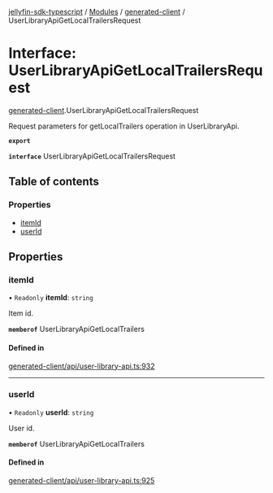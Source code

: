 [jellyfin-sdk-typescript](../README.md) / [Modules](../modules.md) / [generated-client](../modules/generated_client.md) / UserLibraryApiGetLocalTrailersRequest

# Interface: UserLibraryApiGetLocalTrailersRequest

[generated-client](../modules/generated_client.md).UserLibraryApiGetLocalTrailersRequest

Request parameters for getLocalTrailers operation in UserLibraryApi.

**`export`**

**`interface`** UserLibraryApiGetLocalTrailersRequest

## Table of contents

### Properties

- [itemId](generated_client.UserLibraryApiGetLocalTrailersRequest.md#itemid)
- [userId](generated_client.UserLibraryApiGetLocalTrailersRequest.md#userid)

## Properties

### itemId

• `Readonly` **itemId**: `string`

Item id.

**`memberof`** UserLibraryApiGetLocalTrailers

#### Defined in

[generated-client/api/user-library-api.ts:932](https://github.com/thornbill/jellyfin-sdk-typescript/blob/e4df7f8/src/generated-client/api/user-library-api.ts#L932)

___

### userId

• `Readonly` **userId**: `string`

User id.

**`memberof`** UserLibraryApiGetLocalTrailers

#### Defined in

[generated-client/api/user-library-api.ts:925](https://github.com/thornbill/jellyfin-sdk-typescript/blob/e4df7f8/src/generated-client/api/user-library-api.ts#L925)
